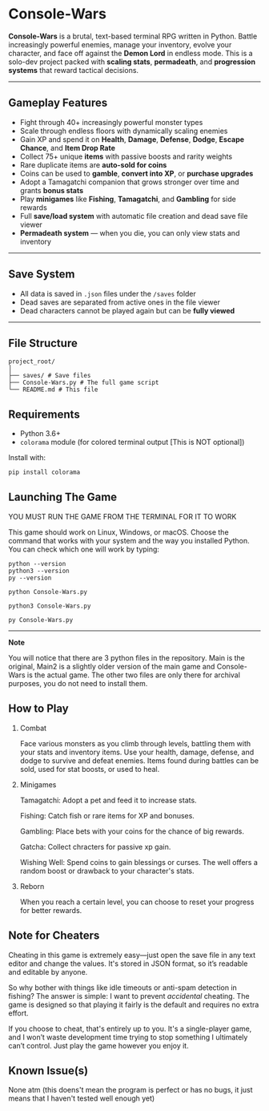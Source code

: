 # Console-Wars

**Console-Wars** is a brutal, text-based terminal RPG written in Python. Battle increasingly powerful enemies, manage your inventory, evolve your character, and face off against the **Demon Lord** in endless mode. This is a solo-dev project packed with **scaling stats**, **permadeath**, and **progression systems** that reward tactical decisions.

---

## Gameplay Features

- Fight through 40+ increasingly powerful monster types
- Scale through endless floors with dynamically scaling enemies
- Gain XP and spend it on **Health**, **Damage**, **Defense**, **Dodge**, **Escape Chance**, and **Item Drop Rate**
- Collect 75+ unique **items** with passive boosts and rarity weights
- Rare duplicate items are **auto-sold for coins**
- Coins can be used to **gamble**, **convert into XP**, or **purchase upgrades**
- Adopt a Tamagatchi companion that grows stronger over time and grants **bonus stats**
- Play **minigames** like **Fishing**, **Tamagatchi**, and **Gambling** for side rewards
- Full **save/load system** with automatic file creation and dead save file viewer
- **Permadeath system** — when you die, you can only view stats and inventory

---

## Save System

- All data is saved in `.json` files under the `/saves` folder
- Dead saves are separated from active ones in the file viewer
- Dead characters cannot be played again but can be **fully viewed**

---

## File Structure
```
project_root/
│
├── saves/ # Save files
├── Console-Wars.py # The full game script
└── README.md # This file
```
## Requirements

- Python 3.6+
- `colorama` module (for colored terminal output [This is NOT optional])

Install with:
```bash
pip install colorama
```

## Launching The Game

YOU MUST RUN THE GAME FROM THE TERMINAL FOR IT TO WORK

This game should work on Linux, Windows, or macOS. Choose the command that works with your system and the way you installed Python. You can check which one will work by typing:
```
python --version
python3 --version
py --version
```
```
python Console-Wars.py
```
```
python3 Console-Wars.py
```
```
py Console-Wars.py
```
---
**Note**

You will notice that there are 3 python files in the repository. Main is the original, Main2 is a slightly older version of the main game and Console-Wars is the actual game. The other two files are only there for archival purposes, you do not need to install them. 

## How to Play
1. Combat
   
    Face various monsters as you climb through levels, battling them with your stats and inventory items.
    Use your health, damage, defense, and dodge to survive and defeat enemies.
    Items found during battles can be sold, used for stat boosts, or used to heal.

3. Minigames
   
    Tamagatchi: Adopt a pet and feed it to increase stats.
   
    Fishing: Catch fish or rare items for XP and bonuses.
   
    Gambling: Place bets with your coins for the chance of big rewards.
   
    Gatcha: Collect chracters for passive xp gain.
   
    Wishing Well: Spend coins to gain blessings or curses. The well offers a random boost or drawback to your character's stats.
   
7. Reborn
   
    When you reach a certain level, you can choose to reset your progress for better rewards.

## Note for Cheaters
Cheating in this game is extremely easy—just open the save file in any text editor and change the values. It's stored in JSON format, so it’s readable and editable by anyone.

So why bother with things like idle timeouts or anti-spam detection in fishing? The answer is simple: I want to prevent *accidental* cheating. The game is designed so that playing it fairly is the default and requires no extra effort.

If you choose to cheat, that's entirely up to you. It's a single-player game, and I won’t waste development time trying to stop something I ultimately can’t control. Just play the game however you enjoy it.

## Known Issue(s)
None atm (this doens't mean the program is perfect or has no bugs, it just means that I haven't tested well enough yet)
